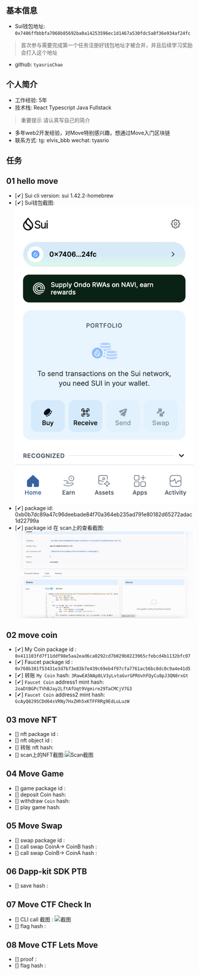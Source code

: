 ## 基本信息
- Sui钱包地址: `0x7406ffbbbfa7068b85692ba0a14253596ec1d1467a530fdc5a8f36e934af24fc`
> 首次参与需要完成第一个任务注册好钱包地址才被合并，并且后续学习奖励会打入这个地址
- github: `tyasrioChao`

## 个人简介
- 工作经验: 5年
- 技术栈: React Typescript Java Fullstack
> 重要提示 请认真写自己的简介
- 多年web2开发经验，对Move特别感兴趣，想通过Move入门区块链
- 联系方式: tg: elvis_bbb wechat: tyasrio

## 任务

##   01 hello move  
- [✔] Sui cli version: sui 1.42.2-homebrew
- [✔] Sui钱包截图: ![Sui钱包截图](./images/task1_wallet.png)
- [✔] package id: 0xb0b7dc89a47c96deebade84f70a364eb235ad791e80182d65272adac1d22799a
- [✔] package id 在 scan上的查看截图:![Scan截图](./images/task1_scan.png)

##   02 move coin
- [✔] My Coin package id : `0x411103fd7f11ddf98e5aa2ead6ca0292cd7b029b0223965cfebcd4b1132bfc07`
- [✔] Faucet package id : `0x768b381f53431e3d7b73e83b7e439c69eb4f97cfa7761ac56bc0dc0c9a4e41d5`
- [✔] 转账 `My Coin` hash: `3RawEA5NAp8LV3yLvtaGvrGPRUvhFQyCu8pJ3QN8rxGt`
- [✔] `Faucet Coin` address1 mint hash: `2oaDtBGPcTVhBJay2LftAfUqt9Vgmire29TaCMCjV7G3`
- [✔] `Faucet Coin` address2 mint hash: `GcAyQ829SCDd64sVRNy7HxZHh5xKTFFRRg9EdLuLuzW`

##   03 move NFT
- [] nft package id :
- [] nft object id : 
- [] 转账 nft  hash:
- [] scan上的NFT截图:![Scan截图](./images/你的图片地址)

##   04 Move Game
- [] game package id :
- [] deposit Coin hash:
- [] withdraw `Coin` hash:
- [] play game hash:

##   05 Move Swap
- [] swap package id :
- [] call swap CoinA-> CoinB  hash :
- [] call swap CoinB-> CoinA  hash :

##   06 Dapp-kit SDK PTB
- [] save hash :

##   07 Move CTF Check In
- [] CLI call 截图 : ![截图](./images/你的图片地址)
- [] flag hash :

##   08 Move CTF Lets Move
- [] proof : 
- [] flag hash :

